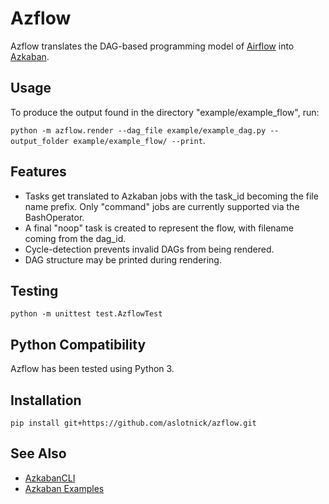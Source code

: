 # Azflow #
Azflow translates the DAG-based programming model of [Airflow](https://github.com/apache/incubator-airflow) into [Azkaban](https://azkaban.github.io/).

## Usage ##
To produce the output found in the directory "example/example_flow", run:

`python -m azflow.render --dag_file example/example_dag.py --output_folder example/example_flow/ --print`.

## Features ##
* Tasks get translated to Azkaban jobs with the task_id becoming the file name prefix. Only "command" jobs are currently supported via the BashOperator.
* A final "noop" task is created to represent the flow, with filename coming from the dag_id.
* Cycle-detection prevents invalid DAGs from being rendered.
* DAG structure may be printed during rendering.

## Testing ##
`python -m unittest test.AzflowTest`

## Python Compatibility ##
Azflow has been tested using Python 3. 

## Installation ##
`pip install git+https://github.com/aslotnick/azflow.git`

## See Also ##
* [AzkabanCLI](https://github.com/mtth/azkaban)
* [Azkaban Examples](https://github.com/joeharris76/azkaban_examples)